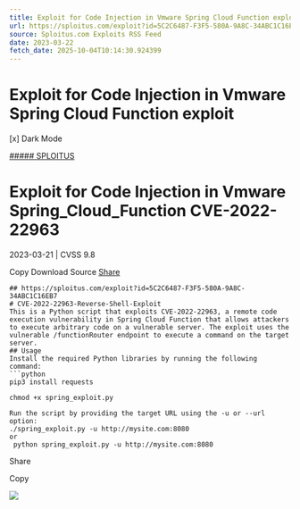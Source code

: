 ```yaml
---
title: Exploit for Code Injection in Vmware Spring Cloud Function exploit
url: https://sploitus.com/exploit?id=5C2C6487-F3F5-580A-9A8C-34ABC1C16EB7&utm_source=rss&utm_medium=rss
source: Sploitus.com Exploits RSS Feed
date: 2023-03-22
fetch_date: 2025-10-04T10:14:30.924399
---
```


# Exploit for Code Injection in Vmware Spring Cloud Function exploit

[x]
Dark Mode

[##### SPLOITUS](/)

# Exploit for Code Injection in Vmware Spring\_Cloud\_Function CVE-2022-22963

2023-03-21 | CVSS 9.8

Copy
Download
Source
[Share](#share-url)

```
## https://sploitus.com/exploit?id=5C2C6487-F3F5-580A-9A8C-34ABC1C16EB7
# CVE-2022-22963-Reverse-Shell-Exploit
This is a Python script that exploits CVE-2022-22963, a remote code execution vulnerability in Spring Cloud Function that allows attackers to execute arbitrary code on a vulnerable server. The exploit uses the vulnerable /functionRouter endpoint to execute a command on the target server.
## Usage
Install the required Python libraries by running the following command:
```python
pip3 install requests

chmod +x spring_exploit.py

Run the script by providing the target URL using the -u or --url option:
./spring_exploit.py -u http://mysite.com:8080
or
 python spring_exploit.py -u http://mysite.com:8080
```

Share

Copy

![](https://mc.yandex.ru/watch/54912310)